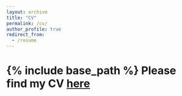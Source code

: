 ```yaml
---
layout: archive
title: "CV"
permalink: /cv/
author_profile: true
redirect_from:
  - /resume
---
```


{% include base_path %}
Please find my CV [here](/files/CV-XiaoshuangWang.pdf)
======
